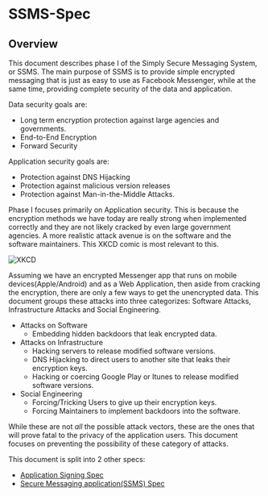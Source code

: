 # SSMS-Spec
## Overview
This document describes phase I of the Simply Secure Messaging System, or SSMS. The main purpose of SSMS is to provide simple encrypted messaging that is just as easy to use as Facebook Messenger, while at the same time, providing complete security of the data and application.

Data security goals are:
 * Long term encryption protection against large agencies and governments.
 * End-to-End Encryption
 * Forward Security

Application security goals are:
 * Protection against DNS Hijacking
 * Protection against malicious version releases
 * Protection against Man-in-the-Middle Attacks.

Phase I focuses primarily on Application security. This is because the encryption methods we have today are really strong when implemented correctly and they are not likely cracked by even large government agencies. A more realistic attack avenue is on the software and the software maintainers. This XKCD comic is most relevant to this.

![XKCD](https://imgs.xkcd.com/comics/security.png)

Assuming we have an encrypted Messenger app that runs on mobile devices(Apple/Android) and as a Web Application, then aside from cracking the encryption, there are only a few ways to get the unencrypted data. This document groups these attacks into three categorizes: Software Attacks, Infrastructure Attacks and Social Engineering.

 * Attacks on Software
   * Embedding hidden backdoors that leak encrypted data.
 * Attacks on Infrastructure
    * Hacking servers to release modified software versions.
    * DNS Hijacking to direct users to another site that leaks their encryption keys.
    * Hacking or coercing Google Play or Itunes to release modified software versions.
 * Social Engineering
   * Forcing/Tricking Users to give up their encryption keys.
   * Forcing Maintainers to implement backdoors into the software.

While these are not *all* the possible attack vectors, these are the ones that will prove fatal to the privacy of the application users. This document focuses on preventing the possibility of these category of attacks.

This document is split into 2 other specs:
 * [Application Signing Spec](application-signing/overview.md)
 * [Secure Messaging application(SSMS) Spec](ssms/overview.md)